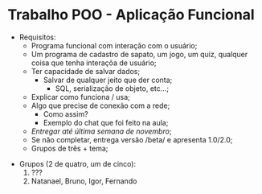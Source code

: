 # Trabalho POO - Aplicação Funcional
* Requisitos:
  - Programa funcional com interação com o usuário;
  - Um programa de cadastro de sapato, um jogo, um quiz, qualquer coisa que tenha interaçõa de usuário;
  - Ter capacidade de salvar dados;
    - Salvar de qualquer jeito que der conta;
      - SQL, serialização de objeto, etc...;
  - Explicar como funciona / usa;
  - Algo que precise de conexão com a rede;
    - Como assim?
    - Exemplo do chat que foi feito na aula;
  - *Entregar até última semana de novembro*;
  - Se não completar, entrega versão /beta/ e apresenta 1.0/2.0;
  - Grupos de três + tema;
- Grupos (2 de quatro, um de cinco):
  1. ???
  2. Natanael, Bruno, Igor, Fernando
